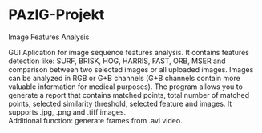 # PAzIG-Projekt
Image Features Analysis

GUI Aplication for image sequence features analysis. It contains features detection like: SURF, BRISK, HOG, HARRIS, FAST, ORB, MSER and comparison between two selected images or all uploaded images. Images can be analyzed in RGB or G+B channels (G+B channels contain more valuable information for medical purposes). The program allows you to generate a report that contains matched points, total number of matched points, selected similarity threshold, selected feature and images. It supports .jpg, .png and .tiff images.  
Additional function: generate frames from .avi video. 
